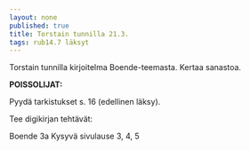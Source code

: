 ```yaml
---
layout: none
published: true
title: Torstain tunnilla 21.3.
tags: rub14.7 läksyt
---
```

Torstain tunnilla kirjoitelma Boende-teemasta. Kertaa sanastoa.

**POISSOLIJAT:**

Pyydä tarkistukset s. 16 (edellinen läksy).

Tee digikirjan tehtävät:

Boende 3a 
Kysyvä sivulause 3, 4, 5

